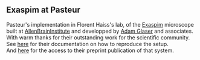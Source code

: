 ## Exaspim at Pasteur 
Pasteur's implementation in Florent Haiss's lab, of the [Exaspim](https://www.youtube.com/watch?v=Yt_zvb8ORgo) microscope built at [AllenBrainInstitute](https://alleninstitute.org/news/a-new-custom-built-microscope-is-capturing-stunning-views-of-the-brain/) and developped by [Adam Glaser](https://github.com/adamkglaser) and associates.  
With warm thanks for their outstanding work for the scientific community.  
See [here](https://github.com/AllenNeuralDynamics/exa-spim-control/blob/main/doc/exaspim_setup.md) for their documentation on how to reproduce the setup.  
And [here](https://www.biorxiv.org/content/10.1101/2023.06.08.544277v3) for the access to their preprint publication of that system.  
